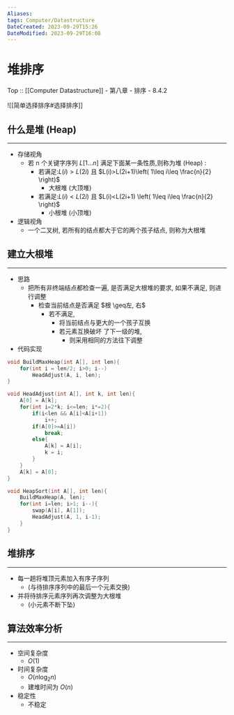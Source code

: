 ```yaml
---
Aliases: 
tags: Computer/Datastructure 
DateCreated: 2023-09-29T15:26
DateModified: 2023-09-29T16:08
---
```

# 堆排序

Top :: [[Computer Datastructure]] - 第八章 - 排序 - 8.4.2

![[简单选择排序#选择排序]]

## 什么是堆 (Heap)
---
- 存储视角
	- 若 n 个关键字序列 $L[1…n]$ 满足下面某一条性质,则称为堆 (Heap) :
		- 若满足:$L(i)>L(2i)$ 且 $L(i)>L(2i+1)\left( 1\leq i\leq \frac{n}{2} \right)$
			- 大根堆 (大顶堆)
		- 若满足:$L(i)<L(2i)$ 且 $L(i)<L(2i+1) \left( 1\leq i\leq \frac{n}{2} \right)$
			- 小根堆 (小顶堆)
- 逻辑视角
	- 一个二叉树, 若所有的结点都大于它的两个孩子结点, 则称为大根堆

## 建立大根堆
---
- 思路
	- 把所有非终端结点都检查一遍, 是否满足大根堆的要求, 如果不满足, 则进行调整
		- 检查当前结点是否满足 $根 \geq左, 右$
			- 若不满足,
				- 将当前结点与更大的一个孩子互换
				- 若元素互换破坏 了下一级的堆,
					- 则采用相同的方法往下调整
- 代码实现

```cpp
void BuildMaxHeap(int A[], int len){
	for(int i = len/2; i>0; i--)
		HeadAdjust(A, i, len);
}

void HeadAdjust(int A[], int k, int len){
	A[0] = A[k];
	for(int i=2*k; i<=len; i*=2){
		if(i<len && A[i]<A[i+1])
			i++;
		if(A[0]>=A[i])
			break;
		else{
			A[k] = A[i];
			k = i;
		}
	}
	A[k] = A[0];
}

void HeapSort(int A[], int len){
	BuildMaxHeap(A, len);
	for(int i=len; i>1; i--){
		swap(A[i], A[1]);
		HeadAdjust(A, 1, i-1);
	}
}
```

## 堆排序
---
- 每一趟将堆顶元素加入有序子序列
	- (与待排序序列中的最后一个元素交换)
- 并将待排序元素序列再次调整为大根堆
	- (小元素不断下坠)

## 算法效率分析
---
- 空间复杂度
	- $O(1)$
- 时间复杂度
	- $O(n\log_{2}n)$
	- 建堆时间为 $O(n)$
- 稳定性
	- 不稳定
